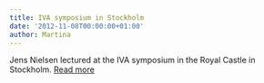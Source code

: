 ```yaml
---
title: IVA symposium in Stockholm
date: '2012-11-08T00:00:00+01:00'
author: Martina
---
```

Jens Nielsen lectured at the IVA symposium in the Royal Castle in Stockholm. [Read more](https://www.iva.se/IVA-seminarier/Technologies-for-the-future---Visions-and-Opportunities/)
